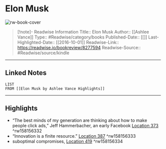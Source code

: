 # Elon Musk

![rw-book-cover](https://images-na.ssl-images-amazon.com/images/I/51tw6UjHpDL._SL200_.jpg)
<br>
>[!note]- Readwise Information
>Title:: Elon Musk
>Author:: [[Ashlee Vance]]
>Type:: #Readwise/category/books
>Published-Date:: [[]]
>Last-Highlighted-Date:: [[2016-10-01]]
>Readwise-Link:: https://readwise.io/bookreview/8277594
>Readwise-Source:: #Readwise/source/kindle
--- 

## Linked Notes
```dataview
LIST
FROM [[Elon Musk by Ashlee Vance Highlights]]
```

---

## Highlights
- “The best minds of my generation are thinking about how to make people click ads,” Jeff Hammerbacher, an early Facebook [Location 373](https://readwise.io/open/158156332) ^rw158156332
- “Innovation is a finite resource.” [Location 387](https://readwise.io/open/158156333) ^rw158156333
- suboptimal compromises, [Location 419](https://readwise.io/open/158156334) ^rw158156334

